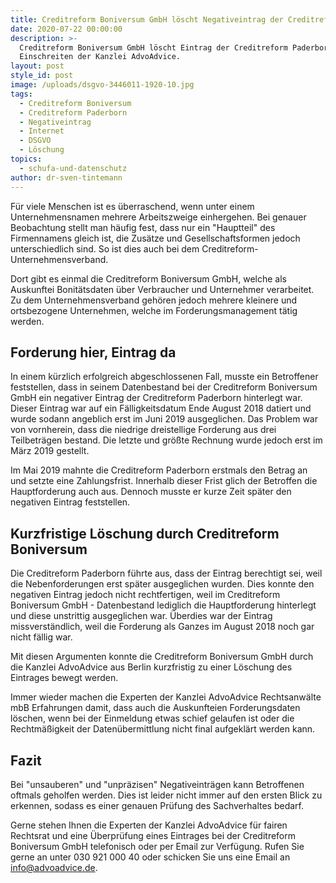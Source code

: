 ```yaml
---
title: Creditreform Boniversum GmbH löscht Negativeintrag der Creditreform Paderborn
date: 2020-07-22 00:00:00
description: >-
  Creditreform Boniversum GmbH löscht Eintrag der Creditreform Paderborn nach
  Einschreiten der Kanzlei AdvoAdvice.
layout: post
style_id: post
image: /uploads/dsgvo-3446011-1920-10.jpg
tags:
  - Creditreform Boniversum
  - Creditreform Paderborn
  - Negativeintrag
  - Internet
  - DSGVO
  - Löschung
topics:
  - schufa-und-datenschutz
author: dr-sven-tintemann
---
```


Für viele Menschen ist es überraschend, wenn unter einem Unternehmensnamen mehrere Arbeitszweige einhergehen. Bei genauer Beobachtung stellt man häufig fest, dass nur ein "Hauptteil" des Firmennamens gleich ist, die Zusätze und Gesellschaftsformen jedoch unterschiedlich sind. So ist dies auch bei dem Creditreform-Unternehmensverband.

Dort gibt es einmal die Creditreform Boniversum GmbH, welche als Auskunftei Bonitätsdaten über Verbraucher und Unternehmer verarbeitet. Zu dem Unternehmensverband gehören jedoch mehrere kleinere und ortsbezogene Unternehmen, welche im Forderungsmanagement tätig werden.

## Forderung hier, Eintrag da

In einem kürzlich erfolgreich abgeschlossenen Fall, musste ein Betroffener feststellen, dass in seinem Datenbestand bei der Creditreform Boniversum GmbH ein negativer Eintrag der Creditreform Paderborn hinterlegt war. Dieser Eintrag war auf ein Fälligkeitsdatum Ende August 2018 datiert und wurde sodann angeblich erst im Juni 2019 ausgeglichen. Das Problem war von vornherein, dass die niedrige dreistellige Forderung aus drei Teilbeträgen bestand. Die letzte und grö&szlig;te Rechnung wurde jedoch erst im März 2019 gestellt.

Im Mai 2019 mahnte die Creditreform Paderborn erstmals den Betrag an und setzte eine Zahlungsfrist. Innerhalb dieser Frist glich der Betroffen die Hauptforderung auch aus. Dennoch musste er kurze Zeit später den negativen Eintrag feststellen.

## Kurzfristige Löschung durch Creditreform Boniversum

Die Creditreform Paderborn führte aus, dass der Eintrag berechtigt sei, weil die Nebenforderungen erst später ausgeglichen wurden. Dies konnte den negativen Eintrag jedoch nicht rechtfertigen, weil im Creditreform Boniversum GmbH - Datenbestand lediglich die Hauptforderung hinterlegt und diese unstrittig ausgeglichen war. Überdies war der Eintrag missverständlich, weil die Forderung als Ganzes im August 2018 noch gar nicht fällig war.

Mit diesen Argumenten konnte die Creditreform Boniversum GmbH durch die Kanzlei AdvoAdvice aus Berlin kurzfristig zu einer Löschung des Eintrages bewegt werden.

Immer wieder machen die Experten der Kanzlei AdvoAdvice Rechtsanwälte mbB Erfahrungen damit, dass auch die Auskunfteien Forderungsdaten löschen, wenn bei der Einmeldung etwas schief gelaufen ist oder die Rechtmä&szlig;igkeit der Datenübermittlung nicht final aufgeklärt werden kann.

## Fazit

Bei "unsauberen" und "unpräzisen" Negativeinträgen kann Betroffenen oftmals geholfen werden. Dies ist leider nicht immer auf den ersten Blick zu erkennen, sodass es einer genauen Prüfung des Sachverhaltes bedarf.

Gerne stehen Ihnen die Experten der Kanzlei AdvoAdvice für fairen Rechtsrat und eine Überprüfung eines Eintrages bei der Creditreform Boniversum GmbH telefonisch oder per Email zur Verfügung. Rufen Sie gerne an unter 030 921 000 40 oder schicken Sie uns eine Email an info@advoadvice.de.&nbsp;